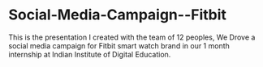 # Social-Media-Campaign--Fitbit
This is the presentation I created with the team of 12 peoples, We Drove a social media campaign for Fitbit smart watch brand in our 1 month internship at Indian Institute of Digital Education.
